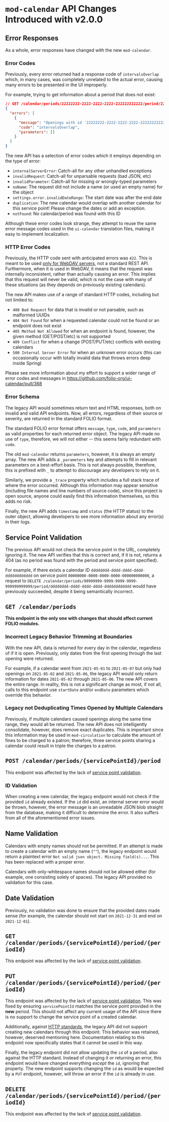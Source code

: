 # `mod-calendar` API Changes Introduced with v2.0.0

## Error Responses

As a whole, error responses have changed with the new `mod-calendar`.

### Error Codes

Previously, every error returned had a response code of `intervalsOverlap`
which, in many cases, was completely unrelated to the actual error, causing many
errors to be presented in the UI improperly.

For example, trying to get information about a period that does not exist:

```json
// GET /calendar/periods/22222222-2222-2222-2222-222222222222/period/22222222-2222-2222-2222-222222222222
{
  "errors": [
    {
      "message": "Openings with id '22222222-2222-2222-2222-222222222222' is not found",
      "code": "intervalsOverlap",
      "parameters": []
    }
  ]
}
```

The new API has a selection of error codes which it employs depending on the
type of error:

- `internalServerError`: Catch-all for any other unhandled exceptions
- `invalidRequest`: Catch-all for unparsable requests (bad JSON, etc)
- `invalidParameter`: Catch-all for missing or wrongly-typed parameters
- `noName`: The request did not include a name (or used an empty name) for the
  object
- `settings.error.invalidDateRange`: The start date was after the end date
- `duplication`: The new calendar would overlap with another calendar for this
  service point! Please change the dates or add an exception.
- `notFound`: No calendar/period was found with this ID

Although these error codes look strange, they attempt to reuse the same error
message codes used in the `ui-calendar` translation files, making it easy to
implement localization.

### HTTP Error Codes

Previously, the HTTP code sent with anticipated errors was `422`. This is meant
to be used
[only for WebDAV servers](https://datatracker.ietf.org/doc/html/rfc4918#section-11.2),
not a standard REST API. Furthermore, when it is used in WebDAV, it means that
the request was internally inconsistent, rather than actually causing an error.
This implies that this request will never be valid, which is not the case with
many of these situations (as they depends on previously existing calendars).

The new API makes use of a range of standard HTTP codes, including but not
limited to:

- `400 Bad Request` for data that is invalid or not parsable, such as malformed
  UUIDs
- `404 Not Found` for when a requested calendar could not be found or an
  endpoint does not exist
- `405 Method Not Allowed` for when an endpoint is found, however, the given
  method (GET/POST/etc) is not supported
- `409 Conflict` for when a change (POST/PUT/etc) conflicts with existing
  calendars
- `500 Internal Server Error` for when an unknown error occurs (this can
  occasionally occur with totally invalid data that throws errors deep inside
  Spring)

Please see more information about my effort to support a wider range of error
codes and messages in https://github.com/folio-org/ui-calendar/pull/368

### Error Schema

The legacy API would sometimes return text and HTML responses, both on invalid
and valid API endpoints. Now, all errors, regardless of their source or
severity, are returned in the standard FOLIO format.

The standard FOLIO error format offers `message`, `type`, `code`, and
`parameters` as valid properties for each returned error object. The legacy API
made no use of `type`, therefore, we will not either -- this seems fairly
redundant with `code`.

The old `mod-calendar` returns `parameters`, however, it is always an empty
array. The new API adds a `_parameters` key and attempts to fill in relevant
parameters on a best-effort basis. This is not always possible, therefore, this
is prefixed with `_` to attempt to discourage any developers to rely on it.

Similarly, we provide a `_trace` property which includes a full stack trace of
where the error occurred. Although this information may appear sensitive
(including file names and line numbers of source code), since this project is
open source, anyone could easily find this information themselves, so this adds
no risk.

Finally, the new API adds `timestamp` and `status` (the HTTP status) to the
outer object, allowing developers to see more information about any error(s) in
their logs.

## Service Point Validation

The previous API would not check the service point in the URL, completely
ignoring it. The new API verifies that this is correct and, if it is not,
returns a 404 (as no period was found with the period and service point
specified).

For example, if there exists a calendar ID
`dddddddd-dddd-dddd-dddd-dddddddddddd` on service point
`00000000-0000-0000-0000-000000000000`, a request to
`DELETE /calendar/periods/99999999-9999-9999-9999-999999999999/period/dddddddd-dddd-dddd-dddd-dddddddddddd`
would have previously succeeded, despite it being semantically incorrect.

## `GET /calendar/periods`

**This endpoint is the only one with changes that should affect current FOLIO
modules.**

### Incorrect Legacy Behavior Trimming at Boundaries

With the new API, data is returned for every day in the calendar, regardless of
if it is open. Previously, only dates from the first opening through the last
opening were returned.

For example, if a calendar went from `2021-05-01` to `2021-05-07` but only had
openings on `2021-05-02` and `2021-05-06`, the legacy API would only return
information for dates `2021-05-02` through `2021-05-06`. The new API covers the
entire range. In reality, this is not a significant change as most, if not all,
calls to this endpoint use `startDate` and/or `endDate` parameters which
override this behavior.

### Legacy not Deduplicating Times Opened by Multiple Calendars

Previously, if multiple calendars caused openings along the same time range,
they would all be returned. The new API does not intelligently consolidate,
however, does remove exact duplicates. This is important since this information
may be used in `mod-circulation` to calculate the amount of fines to be charged
to a patron; therefore, three service points sharing a calendar could result in
triple the charges to a patron.

## `POST /calendar/periods/{servicePointId}/period`

This endpoint was affected by the lack of
[service point validation](#service-point-validation).

### ID Validation

When creating a new calendar, the legacy endpoint would not check if the
provided `id` already existed. If the `id` did exist, an internal server error
would be thrown, however, the error message is an unreadable JSON blob straight
from the database, making it difficult to determine the error. It also suffers
from all of the aforementioned error issues.

## Name Validation

Calendars with empty names should not be permitted. If an attempt is made to
create a calendar with an empty name (`""`), the legacy endpoint would return a
plaintext error `Not valid json object. Missing field(s)...`. This has been
replaced with a proper error.

Calendars with only-whitespace names should not be allowed either (for example,
one consisting solely of spaces). The legacy API provided no validation for this
case.

## Date Validation

Previously, no validation was done to ensure that the provided dates made sense
(for example, the calendar should not start on `2021-12-31` and end on
`2021-12-01`).

## `GET /calendar/periods/{servicePointId}/period/{periodId}`

This endpoint was affected by the lack of
[service point validation](#service-point-validation).

## `PUT /calendar/periods/{servicePointId}/period/{periodId}`

This endpoint was affected by the lack of
[service point validation](#service-point-validation). This was fixed by
ensuring `servicePointId` matches the service point provided in the **new**
period. This should not affect any current usage of the API since there is no
support to change the service point of a created calendar.

Additionally, against
[HTTP standards](https://datatracker.ietf.org/doc/html/rfc7231#section-4.3.4),
the legacy API did not support creating new calendars through this endpoint.
This behavior was retained, however, deserved mentioning here. Documentation
relating to this endpoint now specifically states that it cannot be used in this
way.

Finally, the legacy endpoint did not allow updating the `id` of a period, also
against the HTTP standard. Instead of changing it or returning an error, this
endpoint would have changed everything _except_ the `id`, ignoring that
property. The new endpoint supports changing the `id` as would be expected by a
`PUT` endpoint, however, will throw an error if the `id` is already in use.

## `DELETE /calendar/periods/{servicePointId}/period/{periodId}`

This endpoint was affected by the lack of
[service point validation](#service-point-validation).

